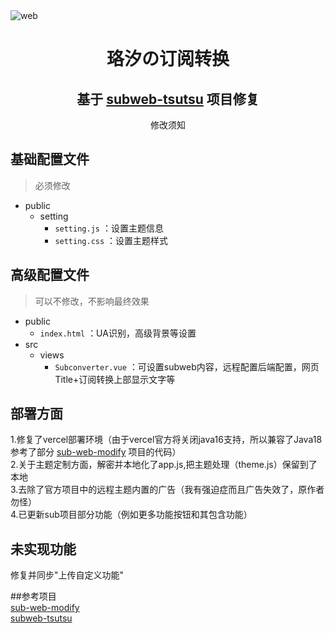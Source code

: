 <img src="https://cdn.jsdelivr.net/gh/lhl77/repository@main/blog/20210802143449.png" alt="web"/>
<h1 align="center">珞汐の订阅转换</a></h1>
<h2 align="center">基于 <a href="https://github.com/lhl77/subweb-tsutsu" target="_blank">subweb-tsutsu</a> 项目修复</h2>
<p align="center">
修改须知

## 基础配置文件

> 必须修改

- public
    - setting
        - `setting.js` ：设置主题信息
        - `setting.css` ：设置主题样式


## 高级配置文件

> 可以不修改，不影响最终效果

- public
    - `index.html` ：UA识别，高级背景等设置
- src
    - views
        - `Subconverter.vue` ：可设置subweb内容，远程配置后端配置，网页Title+订阅转换上部显示文字等

## 部署方面
 1.修复了vercel部署环境（由于vercel官方将关闭java16支持，所以兼容了Java18 参考了部分 <a href="https://github.com/youshandefeiyang/sub-web-modify" target="_blank">sub-web-modify</a> 项目的代码）<br>
 2.关于主题定制方面，解密并本地化了app.js,把主题处理（theme.js）保留到了本地<br>
 3.去除了官方项目中的远程主题内置的广告（我有强迫症而且广告失效了，原作者勿怪）<br>
 4.已更新sub项目部分功能（例如更多功能按钮和其包含功能）<br>

## 未实现功能
修复并同步"上传自定义功能"

 ##参考项目<br>
<a href="https://github.com/youshandefeiyang/sub-web-modify" target="_blank">sub-web-modify</a> <br>
<a href="https://github.com/lhl77/subweb-tsutsu" target="_blank">subweb-tsutsu</a>
